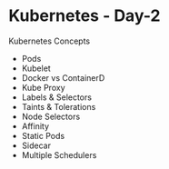 # Kubernetes - Day-2

Kubernetes Concepts 
   - Pods  
   - Kubelet  
   - Docker vs ContainerD  
   - Kube Proxy  
   - Labels & Selectors  
   - Taints & Tolerations  
   - Node Selectors  
   - Affinity  
   - Static Pods  
   - Sidecar  
   - Multiple Schedulers  